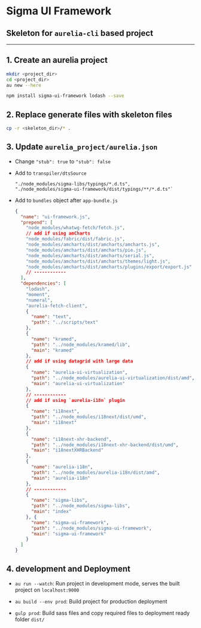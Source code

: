 # Sigma UI Framework

## Skeleton for `aurelia-cli` based project

--------------------------------------------------------------------------------

## 1\. Create an aurelia project

```bash
mkdir <project_dir>
cd <project_dir>
au new --here

npm install sigma-ui-framework lodash --save
```

## 2\. Replace generate files with skeleton files

```bash
cp -r <skeleton_dir>/* .
```

## 3\. Update `aurelia_project/aurelia.json`

- Change `"stub": true` to `"stub": false`

- Add to `transpiler/dtsSource`

  ```
  "./node_modules/sigma-libs/typings/*.d.ts",
  "./node_modules/sigma-ui-framework/dist/typings/**/*.d.ts"`
  ```

- Add to `bundles` object after `app-bundle.js`

  ```json
  {
    "name": "ui-framework.js",
    "prepend": [
      "node_modules/whatwg-fetch/fetch.js",
      // add if using amCharts
      "node_modules/fabric/dist/fabric.js",
      "node_modules/amcharts/dist/amcharts/amcharts.js",
      "node_modules/amcharts/dist/amcharts/pie.js",
      "node_modules/amcharts/dist/amcharts/serial.js",
      "node_modules/amcharts/dist/amcharts/themes/light.js",
      "node_modules/amcharts/dist/amcharts/plugins/export/export.js"
      // ------------
    ],
    "dependencies": [
      "lodash",
      "moment",
      "numeral",
      "aurelia-fetch-client",
      {
        "name": "text",
        "path": "../scripts/text"
      },
      {
        "name": "kramed",
        "path": "../node_modules/kramed/lib",
        "main": "kramed"
      },
      // add if using datagrid with large data
      {
        "name": "aurelia-ui-virtualization",
        "path": "../node_modules/aurelia-ui-virtualization/dist/amd",
        "main": "aurelia-ui-virtualization"
      },
      // ------------
      // add if using `aurelia-i18n` plugin
      {
        "name": "i18next",
        "path": "../node_modules/i18next/dist/umd",
        "main": "i18next"
      },
      {
        "name": "i18next-xhr-backend",
        "path": "../node_modules/i18next-xhr-backend/dist/umd",
        "main": "i18nextXHRBackend"
      },
      {
        "name": "aurelia-i18n",
        "path": "../node_modules/aurelia-i18n/dist/amd",
        "main": "aurelia-i18n"
      },
      // ------------
      {
	    "name": "sigma-libs",
	    "path": "../node_modules/sigma-libs",
	    "main": "index"
      }, {
        "name": "sigma-ui-framework",
        "path": "../node_modules/sigma-ui-framework",
        "main": "sigma-ui-framework"
      }
    ]
  }
  ```

## 4\. development and Deployment

- `au run --watch`: Run project in development mode, serves the built project on `localhost:9000`

- `au build --env prod`: Build project for production deployment

- `gulp prod`: Build sass files and copy required files to deployment ready folder `dist/`

